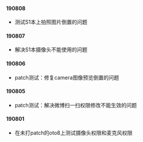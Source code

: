 #### 190808

- 测试S1本上拍照图片倒置的问题

#### 190807

- 解决S1本摄像头不能使用的问题

#### 190806

- patch测试：修复camera图像预览倒置的问题

#### 190805

- patch测试：解决微博扫一扫权限修改不能生效的问题

#### 190801

- 在未打patch的oto8上测试摄像头权限和麦克风权限

